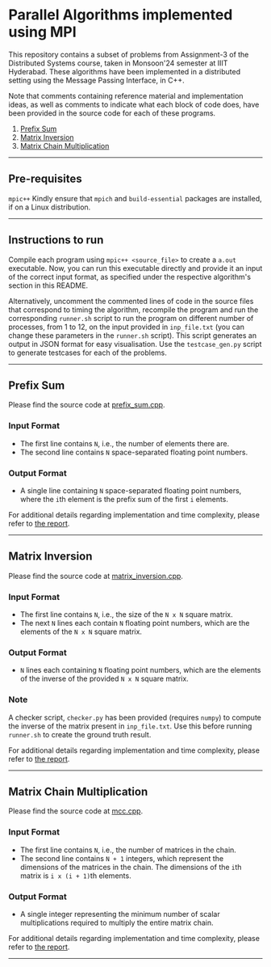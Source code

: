 # Parallel Algorithms implemented using MPI

This repository contains a subset of problems from Assignment-3 of the Distributed Systems course, taken in Monsoon'24 semester at IIIT Hyderabad. These algorithms have been implemented in a distributed setting using the Message Passing Interface, in C++.

Note that comments containing reference material and implementation ideas, as well as comments to indicate what each block of code does, have been provided in the source code for each of these programs.
1. [Prefix Sum](#prefix-sum)
2. [Matrix Inversion](#matrix-inversion)
3. [Matrix Chain Multiplication](#matrix-chain-multiplication)

---

## Pre-requisites

```mpic++```
Kindly ensure that `mpich` and `build-essential` packages are installed, if on a Linux distribution.

---

## Instructions to run

Compile each program using `mpic++ <source_file>` to create a `a.out` executable. 
Now, you can run this executable directly and provide it an input of the correct input format, as specified under the respective algorithm's section in this README.  

Alternatively, uncomment the commented lines of code in the source files that correspond to timing the algorithm, recompile the program and run the corresponding `runner.sh` script to run the program on different number of processes, from 1 to 12, on the input provided in `inp_file.txt` (you can change these parameters in the `runner.sh` script). This script generates an output in JSON format for easy visualisation.
Use the `testcase_gen.py` script to generate testcases for each of the problems.  

---

## Prefix Sum
Please find the source code at [prefix_sum.cpp](Prefix%20Sum/prefix_sum.cpp).

### Input Format
* The first line contains `N`, i.e., the number of elements there are.
* The second line contains `N` space-separated floating point numbers.

### Output Format
* A single line containing `N` space-separated floating point numbers, where the `i`th element is the prefix sum of the first `i` elements.

For additional details regarding implementation and time complexity, please refer to [the report](Prefix%20Sum/Report.pdf).

---

## Matrix Inversion
Please find the source code at [matrix_inversion.cpp](Matrix%20Inversion/matrix_inversion.cpp).

### Input Format
* The first line contains `N`, i.e., the size of the `N x N` square matrix.
* The next `N` lines each contain `N` floating point numbers, which are the elements of the `N x N` square matrix.

### Output Format
* `N` lines each containing `N` floating point numbers, which are the elements of the inverse of the provided `N x N` square matrix.

### Note
A checker script, `checker.py` has been provided (requires `numpy`) to compute the inverse of the matrix present in `inp_file.txt`. Use this before running `runner.sh` to create the ground truth result.

For additional details regarding implementation and time complexity, please refer to [the report](Matrix%20Inversion/Report.pdf).

---

## Matrix Chain Multiplication
Please find the source code at [mcc.cpp](Matrix%20Chain%20Multiplication/mcc.cpp).

### Input Format
* The first line contains `N`, i.e., the number of matrices in the chain.
* The second line contains `N + 1` integers, which represent the dimensions of the matrices in the chain. The dimensions of the `i`th matrix is `i x (i + 1)`th elements.

### Output Format
* A single integer representing the minimum number of scalar multiplications required to multiply the entire matrix chain.

For additional details regarding implementation and time complexity, please refer to [the report](Matrix%20Chain%20Multiplication/Report.pdf).

---